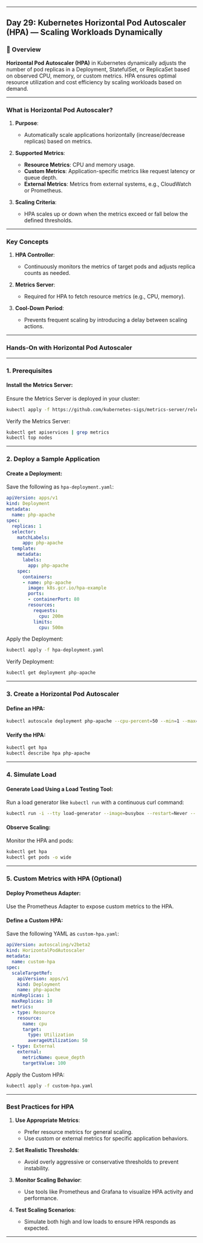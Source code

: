 ﻿---

## Day 29: Kubernetes Horizontal Pod Autoscaler (HPA) — Scaling Workloads Dynamically

### 📘 Overview

**Horizontal Pod Autoscaler (HPA)** in Kubernetes dynamically adjusts the number of pod replicas in a Deployment, StatefulSet, or ReplicaSet based on observed CPU, memory, or custom metrics. HPA ensures optimal resource utilization and cost efficiency by scaling workloads based on demand.

---

### What is Horizontal Pod Autoscaler?

1. **Purpose**:
   - Automatically scale applications horizontally (increase/decrease replicas) based on metrics.

2. **Supported Metrics**:
   - **Resource Metrics**: CPU and memory usage.
   - **Custom Metrics**: Application-specific metrics like request latency or queue depth.
   - **External Metrics**: Metrics from external systems, e.g., CloudWatch or Prometheus.

3. **Scaling Criteria**:
   - HPA scales up or down when the metrics exceed or fall below the defined thresholds.

---

### Key Concepts

1. **HPA Controller**:
   - Continuously monitors the metrics of target pods and adjusts replica counts as needed.

2. **Metrics Server**:
   - Required for HPA to fetch resource metrics (e.g., CPU, memory).

3. **Cool-Down Period**:
   - Prevents frequent scaling by introducing a delay between scaling actions.

---


### Hands-On with Horizontal Pod Autoscaler

---

### 1. Prerequisites

#### Install the Metrics Server:
Ensure the Metrics Server is deployed in your cluster:

```bash
kubectl apply -f https://github.com/kubernetes-sigs/metrics-server/releases/latest/download/components.yaml
```

Verify the Metrics Server:
```bash
kubectl get apiservices | grep metrics
kubectl top nodes
```

---

### 2. Deploy a Sample Application

#### Create a Deployment:
Save the following as `hpa-deployment.yaml`:

```yaml
apiVersion: apps/v1
kind: Deployment
metadata:
  name: php-apache
spec:
  replicas: 1
  selector:
    matchLabels:
      app: php-apache
  template:
    metadata:
      labels:
        app: php-apache
    spec:
      containers:
      - name: php-apache
        image: k8s.gcr.io/hpa-example
        ports:
        - containerPort: 80
        resources:
          requests:
            cpu: 200m
          limits:
            cpu: 500m
```

Apply the Deployment:
```bash
kubectl apply -f hpa-deployment.yaml
```

Verify Deployment:
```bash
kubectl get deployment php-apache
```

---

### 3. Create a Horizontal Pod Autoscaler

#### Define an HPA:
```bash
kubectl autoscale deployment php-apache --cpu-percent=50 --min=1 --max=10
```

#### Verify the HPA:
```bash
kubectl get hpa
kubectl describe hpa php-apache
```

---

### 4. Simulate Load

#### Generate Load Using a Load Testing Tool:
Run a load generator like `kubectl run` with a continuous curl command:

```bash
kubectl run -i --tty load-generator --image=busybox --restart=Never -- /bin/sh -c "while true; do wget -q -O- http://php-apache; done"
```

#### Observe Scaling:
Monitor the HPA and pods:

```bash
kubectl get hpa
kubectl get pods -o wide
```

---

### 5. Custom Metrics with HPA (Optional)

#### Deploy Prometheus Adapter:
Use the Prometheus Adapter to expose custom metrics to the HPA.

#### Define a Custom HPA:
Save the following YAML as `custom-hpa.yaml`:

```yaml
apiVersion: autoscaling/v2beta2
kind: HorizontalPodAutoscaler
metadata:
  name: custom-hpa
spec:
  scaleTargetRef:
    apiVersion: apps/v1
    kind: Deployment
    name: php-apache
  minReplicas: 1
  maxReplicas: 10
  metrics:
  - type: Resource
    resource:
      name: cpu
      target:
        type: Utilization
        averageUtilization: 50
  - type: External
    external:
      metricName: queue_depth
      targetValue: 100
```

Apply the Custom HPA:
```bash
kubectl apply -f custom-hpa.yaml
```

---

### Best Practices for HPA

1. **Use Appropriate Metrics**:
   - Prefer resource metrics for general scaling.
   - Use custom or external metrics for specific application behaviors.

2. **Set Realistic Thresholds**:
   - Avoid overly aggressive or conservative thresholds to prevent instability.

3. **Monitor Scaling Behavior**:
   - Use tools like Prometheus and Grafana to visualize HPA activity and performance.

4. **Test Scaling Scenarios**:
   - Simulate both high and low loads to ensure HPA responds as expected.

---